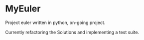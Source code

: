 MyEuler
=======

Project euler written in python, on-going project.

Currently refactoring the Solutions and implementing a test suite.